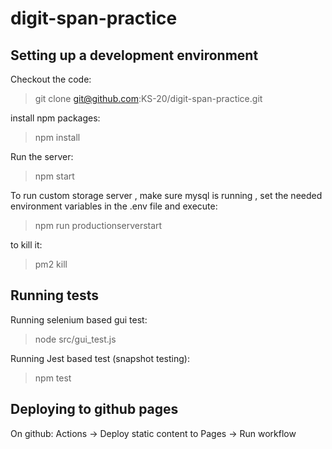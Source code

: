 # digit-span-practice

## Setting up a development environment

Checkout the code:

> git clone git@github.com:KS-20/digit-span-practice.git

install npm packages:

> npm install

Run the server:

> npm start

To run custom storage server , make sure mysql is running , set the needed environment variables in the .env file and execute:

>npm run productionserverstart

to kill it:

>pm2 kill

## Running tests

Running selenium based gui test:

> node src/gui_test.js

Running Jest based test (snapshot testing):

> npm test

## Deploying to github pages

On github: Actions -> Deploy static content to Pages -> Run workflow

